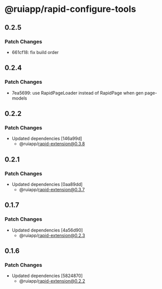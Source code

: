 # @ruiapp/rapid-configure-tools

## 0.2.5

### Patch Changes

- 661cf18: fix build order

## 0.2.4

### Patch Changes

- 7ea5699: use RapidPageLoader instead of RapidPage when gen page-models

## 0.2.2

### Patch Changes

- Updated dependencies [146a99d]
  - @ruiapp/rapid-extension@0.3.8

## 0.2.1

### Patch Changes

- Updated dependencies [0aa89dd]
  - @ruiapp/rapid-extension@0.3.7

## 0.1.7

### Patch Changes

- Updated dependencies [4a56d90]
  - @ruiapp/rapid-extension@0.2.3

## 0.1.6

### Patch Changes

- Updated dependencies [5824870]
  - @ruiapp/rapid-extension@0.2.2
